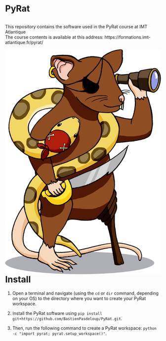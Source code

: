 # PyRat

<p style="float:left">
    This repository contains the software used in the PyRat course at IMT Atlantique
    <br />
    The course contents is available at this address: https://formations.imt-atlantique.fr/pyrat/
</p>

<img style="float: right;" src="pyrat/gui/drawings/pyrat.png" />

# Install

1) Open a terminal and navigate (using the `cd` or `dir` command, depending on your OS) to the directory where you want to create your PyRat workspace.

2) Install the PyRat software using `pip install git+https://github.com/BastienPasdeloup/PyRat.git`.

3) Then, run the following command to create a PyRat workspace: `python -c "import pyrat; pyrat.setup_workspace()"`.

